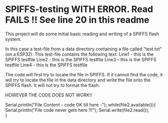 # SPIFFS-testing WITH ERROR. Read FAILS !! See line 20 in this readme
This project will do some initial basic reading and writing of a SPIFFS flash system.

In this case a test-file from a data directory containing a file called "test.txt" (on a ESP32). 
This test-file contains the following text:
Line1  - this is the SPIFFS testfile 
Line2  - this is the SPIFFS testfile 
Line3  - this is the SPIFFS testfile 
Line4  - this is the SPIFFS testfile

The code will first try to locate the file in SPIFFS.
If it cannot find the code, it will try to locate the file in the data directory
and write the file onto the SPIFFS flash.
It will not try to format the flash.

HOWEVER THE CODE DOES NOT WORK!!

  Serial.println("File Content - code OK till here -"); 
    while(file2.available()){
        Serial.println("File code never gets here !!!"); 
        Serial.write(file2.read());        
    }






